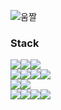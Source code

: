 ![움짤](https://blog.kakaocdn.net/dn/68d6v/btqDSiVLaY6/UffhOKyQbKkdaqkloLZFlk/img.gif)

<h3 align="left">Stack</h3>
</p>
<p align="left"> 
  
<img src="https://img.shields.io/badge/JAVA-E97627?style=flat-square&logo=IntelliJ%20IDEA&logoColor=white"><img src="https://img.shields.io/badge/HTML-E34F26?style=flat-square&logo=HTML5&logoColor=white"><img src="https://img.shields.io/badge/CSS-1572B6?style=flat-square&logo=CSS3&logoColor=white">  
<img src="https://img.shields.io/badge/Spring-6DB33F?style=flat-square&logo=Spring&logoColor=white"><img src="https://img.shields.io/badge/Hibernate-59666C?style=flat-square&logo=Hibernate&logoColor=white"><img src="https://img.shields.io/badge/Thymeleaf-005F0F?style=flat-square&logo=Thymeleaf&logoColor=white"><img src="https://img.shields.io/badge/apache tomcat-F8DC75?style=flat-square&logo=apachetomcat&logoColor=black">  
<img src="https://img.shields.io/badge/MySQL-4479A1?style=flat-square&logo=MySQL&logoColor=white"><img src="https://img.shields.io/badge/Postman-FF6C37?style=flat-square&logo=Postman&logoColor=white">  
<img src="https://img.shields.io/badge/macOS-E6E6E6?style=flat-square&logo=macOS&logoColor=black"><img src="https://img.shields.io/badge/Nintendo Switch-E60012?style=flat-square&logo=Nintendo%20Switch&logoColor=white"><img src="https://img.shields.io/badge/PlayStation-003791?style=flat-square&logo=PlayStation&logoColor=white"><img src="https://img.shields.io/badge/Steam Deck-1A9FFF?style=flat-square&logo=Steam%20Deck&logoColor=white">
